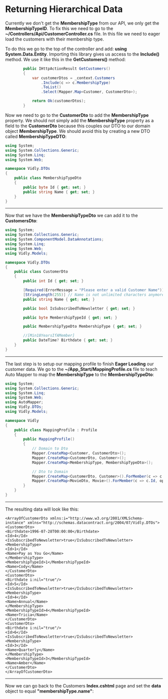 # Returning Hierarchical Data

Currently we don't get the **MembershipType** from our API, we only get the **MembershipTypeID**. To fix this we need to go to the **~/Controllers/Api/CustomerController.cs** file. In this file we need to eager load the customers with their membership type.

To do this we go to the top of the controller and add: **using System.Data.Entity**. Importing this library gives us access to the **Include()** method. We use it like this in the **GetCustomers()** method:

```cs
        public IHttpActionResult GetCustomers()
        {
            var customerDtos = _context.Customers
                .Include(c => c.MembershipType)
                .ToList()
                .Select(Mapper.Map<Customer, CustomerDto>);

            return Ok(customerDtos);
        }
```

Now we need to go to the **CustomerDto** to add the **MembershipType** property. We should not simply add the  **MembershipType** property as a field to the **CustomerDto** because this couples our DTO to our domain object **MembershipType**. We should avoid this by creating a new DTO called **MembershipTypeDTO**:

```cs
using System;
using System.Collections.Generic;
using System.Linq;
using System.Web;

namespace Vidly.DTOs
{
    public class MembershipTypeDto
    {
        public byte Id { get; set; }
        public string Name { get; set; }
    }
}
```

***

Now that we have the **MembershipTypeDto** we can add it to the **CustomersDto**:

```cs
using System;
using System.Collections.Generic;
using System.ComponentModel.DataAnnotations;
using System.Linq;
using System.Web;
using Vidly.Models;

namespace Vidly.DTOs
{
    public class CustomerDto
    {
        public int Id { get; set; }

        [Required(ErrorMessage = "Please enter a valid Customer Name")] // Name is not nullable anymore, it is now required
        [StringLength(255)] // Name is not unlimited characters anymore, it is 255
        public string Name { get; set; }

        public bool IsSubscribedToNewsletter { get; set; }

        public byte MembershipTypeId { get; set; }

        public MembershipTypeDto MembershipType { get; set; }

        //[Min18YearsIfAMember]
        public DateTime? Birthdate { get; set; }
    }
}
```

***

The last step is to setup our mapping profile to finish **Eager Loading** our customer data. We go to the **~/App_Start/MappingProfile.cs** file to teach Auto Mapper to map the **MembershipType** to the **MembershipTypeDto**:

```cs
using System;
using System.Collections.Generic;
using System.Linq;
using System.Web;
using AutoMapper;
using Vidly.DTOs;
using Vidly.Models;

namespace Vidly
{
    public class MappingProfile : Profile
    {
        public MappingProfile()
        {
            // Domain to Dto
            Mapper.CreateMap<Customer, CustomerDto>();
            Mapper.CreateMap<CustomerDto, Customer>();
            Mapper.CreateMap<MembershipType, MembershipTypeDto>();

            // Dto to Domain
            Mapper.CreateMap<CustomerDto, Customer>().ForMember(c => c.Id, opt => opt.Ignore());
            Mapper.CreateMap<MovieDto, Movie>().ForMember(c => c.Id, opt => opt.Ignore());
        }
    }
}
```

***

The resulting data will look like this:

```
<ArrayOfCustomerDto xmlns:i="http://www.w3.org/2001/XMLSchema-instance" xmlns="http://schemas.datacontract.org/2004/07/Vidly.DTOs">
<CustomerDto>
<Birthdate>1996-07-28T00:00:00</Birthdate>
<Id>4</Id>
<IsSubscribedToNewsletter>true</IsSubscribedToNewsletter>
<MembershipType>
<Id>1</Id>
<Name>Pay as You Go</Name>
</MembershipType>
<MembershipTypeId>1</MembershipTypeId>
<Name>Cody</Name>
</CustomerDto>
<CustomerDto>
<Birthdate i:nil="true"/>
<Id>5</Id>
<IsSubscribedToNewsletter>true</IsSubscribedToNewsletter>
<MembershipType>
<Id>4</Id>
<Name>Annual</Name>
</MembershipType>
<MembershipTypeId>4</MembershipTypeId>
<Name>Tricia</Name>
</CustomerDto>
<CustomerDto>
<Birthdate i:nil="true"/>
<Id>6</Id>
<IsSubscribedToNewsletter>true</IsSubscribedToNewsletter>
<MembershipType>
<Id>3</Id>
<Name>Quarterly</Name>
</MembershipType>
<MembershipTypeId>3</MembershipTypeId>
<Name>Amber</Name>
</CustomerDto>
</ArrayOfCustomerDto>
```

***

Now we can go back to the Customers **Index.cshtml** page and set the **data** object to equal **"membershipType.name"**:

```js

```
